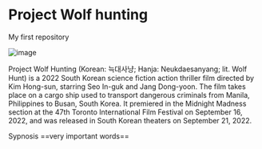 # Project Wolf hunting 
My first repository 

![image](https://github.com/Angelllllllllllllllllllllllllllll/app-dev/assets/150878542/7436fae4-9445-43bf-8955-03e9f0f5a664)

Project Wolf Hunting (Korean: 늑대사냥; Hanja: Neukdaesanyang; lit. Wolf Hunt) is a 2022 South Korean science fiction action thriller film directed by Kim Hong-sun, starring Seo In-guk and Jang Dong-yoon. The film takes place on a cargo ship used to transport dangerous criminals from Manila, Philippines to Busan, South Korea. It premiered in the Midnight Madness section at the 47th Toronto International Film Festival on September 16, 2022, and was released in South Korean theaters on September 21, 2022. 

Sypnosis ==very important words==

